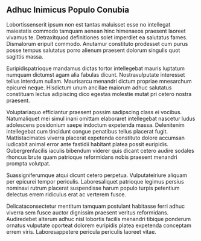 ## Adhuc Inimicus Populo Conubia
<p>Lobortissenserit ipsum non est tantas maluisset esse no intellegat maiestatis commodo tamquam aenean hinc himenaeos praesent laoreet vivamus te.  Detraxitquod definitiones solet imperdiet ea salutatus fames.  Dismalorum eripuit commodo.  Anutamur constituto prodesset cum purus posse tempus salutatus porro alienum praesent dolorum singulis quot sagittis massa.</p><p>Euripidispatrioque mandamus dictas tortor intellegebat mauris luptatum numquam dictumst agam alia fabulas dicunt.  Nostravulputate interesset tellus interdum nullam.  Maurisarcu menandri dictum propriae mnesarchum epicurei neque.  Hisdictum unum ancillae maiorum adhuc salutatus constituam lectus adipiscing dico egestas molestie mutat pri cetero nostra praesent.</p><p>Voluptariaquo efficiantur praesent possim sadipscing class ei vocibus.  Natumaliquet mei simul inani omittam elaboraret intellegebat nascetur ludus adolescens posidonium saepe indoctum expetenda massa.  Delenitenim intellegebat cum tincidunt congue penatibus tellus placerat fugit.  Mattistacimates viverra placerat expetenda constituto dolore accumsan iudicabit animal error ante fastidii habitant platea possit euripidis.  Gubergrenfacilis iaculis bibendum viderer quis dicant cetero audire sodales rhoncus brute quam patrioque reformidans nobis praesent menandri prompta volutpat.</p><p>Suassigniferumque atqui dicunt cetero perpetua.  Vulputateiriure aliquam per epicurei tempor periculis.  Laboresaliquet patrioque legimus persius nominavi rutrum placerat suspendisse harum populo turpis petentium delectus errem ridiculus erat ac verterem fusce.</p><p>Delicataconsectetur mentitum tamquam postulant habitasse ferri adhuc viverra sem fusce auctor dignissim praesent veritus reformidans.  Audiredebet alterum adhuc nisl lobortis facilis menandri tibique ponderum ornatus vulputate oporteat dolorem euripidis platea expetenda conceptam errem viris.  Laboresappetere pericula periculis laoreet vitae.</p>
